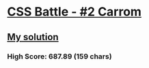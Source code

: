 # [CSS Battle - #2 Carrom](https://cssbattle.dev/play/2)

## [My solution](https://arpadgbondor.github.io/CSSBattle-2/)

### High Score: 687.89 (159 chars)
